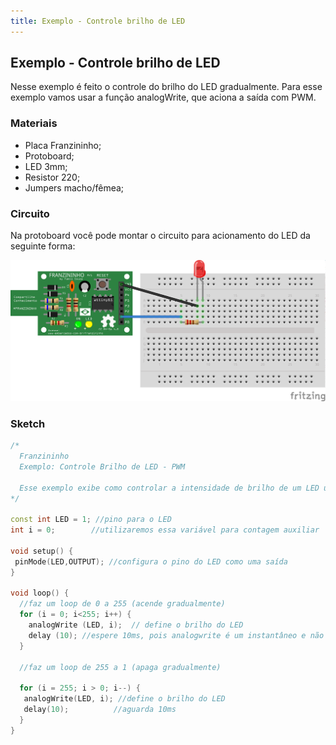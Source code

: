 ```yaml
---
title: Exemplo - Controle brilho de LED
---
```



## Exemplo - Controle brilho de LED


Nesse exemplo é feito o controle do brilho do LED gradualmente. Para esse exemplo vamos usar a função analogWrite, que aciona a saída com PWM.


### Materiais
- Placa Franzininho;
- Protoboard;
- LED 3mm;
- Resistor 220;
- Jumpers macho/fêmea;

### Circuito

Na protoboard você pode montar o circuito para acionamento do LED da seguinte forma:

![](./image1.png)


### Sketch

```c++
/*
  Franzininho
  Exemplo: Controle Brilho de LED - PWM

  Esse exemplo exibe como controlar a intensidade de brilho de um LED usando PWM
*/

const int LED = 1; //pino para o LED
int i = 0;        //utilizaremos essa variável para contagem auxiliar

void setup() {
 pinMode(LED,OUTPUT); //configura o pino do LED como uma saída
}

void loop() {
  //faz um loop de 0 a 255 (acende gradualmente)
  for (i = 0; i<255; i++) {
    analogWrite (LED, i);  // define o brilho do LED
    delay (10); //espere 10ms, pois analogwrite é um instantâneo e não veríamos nenhuma alteração
  }

  //faz um loop de 255 a 1 (apaga gradualmente)

  for (i = 255; i > 0; i--) {  
   analogWrite(LED, i); //define o brilho do LED
   delay(10);          //aguarda 10ms
  }
}


```
